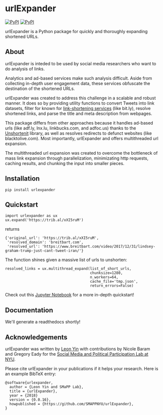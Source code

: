 # urlExpander

[![PyPI](https://img.shields.io/pypi/v/urlexpander.svg)](https://pypi.org/project/urlExpander/) [![PyPI](https://img.shields.io/pypi/l/urlexpander.svg)](https://github.com/SMAPPNYU/urlExpander/blob/master/LICENSE)

urlExpander is a Python package for quickly and thoroughly expanding shortened URLs. 

## About
urlExpander is inteded to be used by social media researchers who want to do analysis of links.

Analytics and ad-based services make such analysis difficult. Aside from collecting in-depth user engagement data, these services obfuscate the destination of the shortened URLs.

urlExpander was created to address this challenge in a scalable and robust manner. It does so by providing utility functions to convert Tweets into link datasets, filter for known for [link-shortening services](https://github.com/SMAPPNYU/urlExpander/blob/master/urlexpander/core/constants.py#L4-L25) (like bit.ly), resolve shortened links, and parse the title and meta description from webpages.

This package differs from other approaches because it handles ad-based urls (like adf.ly, lnx.lu, linkbucks.com, and adfoc.us) thanks to the [Unshortenit](http://unshortenit.readthedocs.io/en/latest/) library, as well as resolves redirects to defunct websites (like blacktolive.com). Most importantly, urlExpander and offers multithreaded url expansion.

The multithreaded url expansion was created to overcome the bottleneck of mass link expansion through parallelization, minimizating http requests, caching results, and chunking the input into smaller pieces.

## Installation
```
pip install urlexpander
```

## Quickstart
```
import urlexpander as ux
ux.expand('https://trib.al/xXI5ruM')
```
returns
```
{'original_url': 'https://trib.al/xXI5ruM',
 'resolved_domain': 'breitbart.com',
 'resolved_url': 'https://www.breitbart.com/video/2017/12/31/lindsey-graham-trump-just-cant-tweet-iran/'}
```
The function shines given a massive list of urls to unshorten:
```
resolved_links = ux.multithread_expand(list_of_short_urls, 
                                       chunksize=1280, 
                                       n_workers=64,
                                       cache_file='tmp.json',
                                       return_errors=False)
```

Check out this [Jupyter Notebook](http://nbviewer.jupyter.org/github/SMAPPNYU/urlExpander/blob/master/examples/quickstart.ipynb?flush=true) for a  more in-depth quickstart!

## Documentation
We'll generate a readthedocs shortly!

## Acknowledgements
urlExpander was written by [Leon Yin](http://www.leonyin.org/) with contributions by Nicole Baram and Gregory Eady for the [Social Media and Political Participation Lab at NYU](https://wp.nyu.edu/smapp/). 

Please cite urlExpander in your publications if it helps your research. Here is an example BibTeX entry:

```
@software{urlexpander,
  author = {Leon Yin and SMaPP Lab},
  title = {urlExpander},
  year = {2018}
  version = {0.0.16},
  howpublished = {https://github.com/SMAPPNYU/urlExpander},
}
```